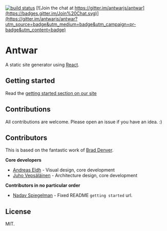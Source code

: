 [![build status](https://secure.travis-ci.org/antwarjs/antwar.png)](http://travis-ci.org/antwarjs/antwar) [![Join the chat at https://gitter.im/antwarjs/antwar](https://badges.gitter.im/Join%20Chat.svg)](https://gitter.im/antwarjs/antwar?utm_source=badge&utm_medium=badge&utm_campaign=pr-badge&utm_content=badge)

# Antwar

A static site generator using [React](https://github.com/facebook/react).

## Getting started

Read the [getting started section on our site](http://antwarjs.github.io/docs/getting-started/)

## Contributions

All contributions are welcome. Please open an issue if you have an idea. :)

## Contributors

This is based on the fantastic work of [Brad Denver](https://github.com/BradDenver/react-static-site).

**Core developers**

* [Andreas Eldh](https://github.com/eldh) - Visual design, core development
* [Juho Vepsäläinen](https://github.com/bebraw) - Architecture design, core development

**Contributors in no particular order**

* [Nadav Spiegelman](https://github.com/nadavspi) - Fixed README `getting started` url.

## License

MIT.

